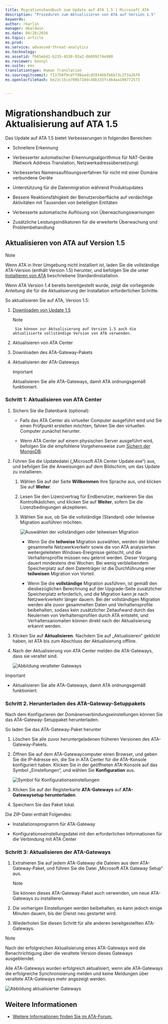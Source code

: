 ```yaml
---
title: Migrationshandbuch zum Update auf ATA 1.5 | Microsoft ATA
description: "Prozeduren zum Aktualisieren von ATA auf Version 1.5"
keywords: 
author: rkarlin
manager: mbaldwin
ms.date: 04/28/2016
ms.topic: article
ms.prod: 
ms.service: advanced-threat-analytics
ms.technology: 
ms.assetid: fb65eb41-b215-4530-93a2-0b8991f4e980
ms.reviewer: bennyl
ms.suite: ems
translationtype: Human Translation
ms.sourcegitcommit: f13750f9cdff98aadcd59346bfbbb73c2f3a26f0
ms.openlocfilehash: be23c15ce709b710dc48b333fc464aa190772573


---
```


# Migrationshandbuch zur Aktualisierung auf ATA 1.5
Das Update auf ATA 1.5 bietet Verbesserungen in folgenden Bereichen:

-   Schnellere Erkennung

-   Verbesserter automatischer Erkennungsalgorithmus für NAT-Geräte (Network Address Translation, Netzwerkadressübersetzung)

-   Verbessertes Namensauflösungsverfahren für nicht mit einer Domäne verbundene Geräte

-   Unterstützung für die Datenmigration während Produktupdates

-   Bessere Reaktionsfähigkeit der Benutzeroberfläche auf verdächtige Aktivitäten mit Tausenden von beteiligten Entitäten

-   Verbesserte automatische Auflösung von Überwachungswarnungen

-   Zusätzliche Leistungsindikatoren für die erweiterte Überwachung und Problembehandlung

## Aktualisieren von ATA auf Version 1.5
> [!NOTE]
> Wenn ATA in Ihrer Umgebung nicht installiert ist, laden Sie die vollständige ATA-Version (enthält Version 1.5) herunter, und befolgen Sie die unter [Installieren von ATA](/advanced-threat-analytics/deploy-use/install-ata) beschriebene Standardinstallation.

Wenn ATA Version 1.4 bereits bereitgestellt wurde, zeigt die vorliegende Anleitung die für die Aktualisierung der Installation erforderlichen Schritte.

So aktualisieren Sie auf ATA, Version 1.5:

1.  [Downloaden von Update 1.5](http://aka.ms/ata1_5update)
      > [!NOTE]
         Sie können zur Aktualisierung auf Version 1.5 auch die aktualisierte vollständige Version von ATA verwenden.


2.  Aktualisieren von ATA Center

3.  Downloaden des ATA-Gateway-Pakets

4.  Aktualisieren der ATA-Gateways

    > [!IMPORTANT]
    > Aktualisieren Sie alle ATA-Gateways, damit ATA ordnungsgemäß funktioniert.

### Schritt 1: Aktualisieren von ATA Center

1.  Sichern Sie die Datenbank (optional):

    -   Falls das ATA Center als virtueller Computer ausgeführt wird und Sie einen Prüfpunkt erstellen möchten, fahren Sie den virtuellen Computer zunächst herunter.

    -   Wenn ATA Center auf einem physischen Server ausgeführt wird, befolgen Sie die empfohlene Vorgehensweise zum [Sichern der MongoDB](https://docs.mongodb.org/manual/core/backups/).

2.  Führen Sie die Updatedatei („Microsoft ATA Center Update.exe“) aus, und befolgen Sie die Anweisungen auf dem Bildschirm, um das Update zu installieren.

    1.  Wählen Sie auf der Seite **Willkommen** Ihre Sprache aus, und klicken Sie auf **Weiter**.

    2.  Lesen Sie den Lizenzvertrag für Endbenutzer, markieren Sie das Kontrollkästchen, und klicken Sie auf **Weiter**, sofern Sie die Lizenzbedingungen akzeptieren.

    3.  Wählen Sie aus, ob Sie die vollständige (Standard) oder teilweise Migration ausführen möchten.

        ![Auswählen der vollständigen oder teilweisen Migration](media/ATA-center-fullpartial.png)

        -   Wenn Sie die **teilweise** Migration auswählen, werden der bisher gesammelte Netzwerkverkehr sowie die von ATA analysierten weitergeleiteten Windows-Ereignisse gelöscht, und die Verhaltensprofile müssen neu gelernt werden. Dieser Vorgang dauert mindestens drei Wochen. Bei wenig verbleibendem Speicherplatz auf dem Datenträger ist die Durchführung einer **teilweisen** Migration von Vorteil.

        -   Wenn Sie die **vollständige** Migration ausführen, ist gemäß den diesbezüglichen Berechnung auf der Upgrade-Seite zusätzlicher Speicherplatz erforderlich, und die Migration kann je nach Netzwerkverkehr länger dauern. Bei der vollständigen Migration werden alle zuvor gesammelten Daten und Verhaltensprofile beibehalten, sodass kein zusätzlicher Zeitaufwand durch das Neulernen von Verhaltensprofilen durch ATA entsteht, und Verhaltensanomalien können direkt nach der Aktualisierung erkannt werden.

3.  Klicken Sie auf **Aktualisieren**. Nachdem Sie auf „Aktualisieren“ geklickt haben, ist ATA bis zum Abschluss der Aktualisierung offline.

4.  Nach der Aktualisierung von ATA Center melden die ATA-Gateways, dass sie veraltet sind.

    ![Abbildung veralteter Gateways](media/ATA-center-outdated.png)

> [!IMPORTANT]
> - Aktualisieren Sie alle ATA-Gateways, damit ATA ordnungsgemäß funktioniert.

### Schritt 2. Herunterladen des ATA-Gateway-Setuppakets
Nach dem Konfigurieren der Domänenverbindungseinstellungen können Sie das ATA-Gateway-Setuppaket herunterladen.

So laden Sie das ATA-Gateway-Paket herunter

1.  Löschen Sie alle zuvor heruntergeladenen früheren Versionen des ATA-Gateway-Pakets.

2.  Öffnen Sie auf dem ATA-Gatewaycomputer einen Browser, und geben Sie die IP-Adresse ein, die Sie in ATA Center für die ATA-Konsole konfiguriert haben. Klicken Sie in der geöffneten ATA-Konsole auf das Symbol „Einstellungen“, und wählen Sie **Konfiguration** aus.

    ![Symbol für Konfigurationseinstellungen](media/ATA-config-icon.JPG)

3.  Klicken Sie auf der Registerkarte **ATA-Gateways** auf **ATA-Gatewaysetup herunterladen**.

4.  Speichern Sie das Paket lokal.

Die ZIP-Datei enthält Folgendes:

-   Installationsprogramm für ATA-Gateway

-   Konfigurationseinstellungsdatei mit den erforderlichen Informationen für die Verbindung mit ATA Center

### Schritt 3: Aktualisieren der ATA-Gateways

1.  Extrahieren Sie auf jedem ATA-Gateway die Dateien aus dem ATA-Gateway-Paket, und führen Sie die Datei „Microsoft ATA Gateway Setup“ aus.

    > [!NOTE]
    > Sie können dieses ATA-Gateway-Paket auch verwenden, um neue ATA-Gateways zu installieren.

2.  Die vorherigen Einstellungen werden beibehalten, es kann jedoch einige Minuten dauern, bis der Dienst neu gestartet wird.

3.  Wiederholen Sie diesen Schritt für alle anderen bereitgestellten ATA-Gateways.

> [!NOTE]
> Nach der erfolgreichen Aktualisierung eines ATA-Gateways wird die Benachrichtigung über die veraltete Version dieses Gateways ausgeblendet.

Alle ATA-Gateways wurden erfolgreich aktualisiert, wenn alle ATA-Gateways die erfolgreiche Synchronisierung melden und keine Meldungen über veraltete ATA-Gateways mehr angezeigt werden.

![Abbildung aktualisierter Gateways](media/ATA-gw-updated.png)

## Weitere Informationen

- [Weitere Informationen finden Sie im ATA-Forum.](https://social.technet.microsoft.com/Forums/security/home?forum=mata)



<!--HONumber=Jul16_HO4-->


